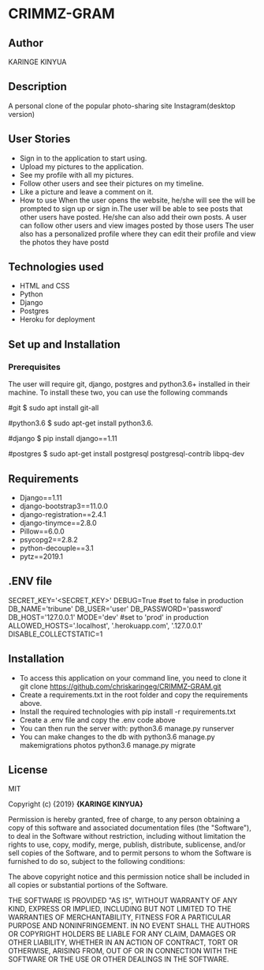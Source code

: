 # CRIMMZ-GRAM

## Author

KARINGE KINYUA

## Description
A personal clone of the popular photo-sharing site Instagram(desktop version)

## User Stories 
- Sign in to the application to start using.
- Upload my pictures to the application.
- See my profile with all my pictures.
- Follow other users and see their pictures on my timeline.
- Like a picture and leave a comment on it.
- How to use 
When the user opens the website, he/she will see the will be prompted to sign up or sign in.The user will be able to see posts that other users have posted. He/she can also add their own posts. A user can follow other users and view images posted by those users The user also has a personalized profile where they can edit their profile and view the photos they have postd

## Technologies used 
- HTML and CSS
- Python
- Django
- Postgres
- Heroku for deployment

## Set up and Installation

###  Prerequisites
The user will require git, django, postgres and python3.6+ installed in their machine. To install these two, you can use the following commands

#git
$ sudo apt install git-all

#python3.6
$ sudo apt-get install python3.6.

#django
$ pip install django==1.11

#postgres
$ sudo apt-get install postgresql postgresql-contrib libpq-dev

## Requirements

- Django==1.11
- django-bootstrap3==11.0.0
- django-registration==2.4.1
- django-tinymce==2.8.0
- Pillow==6.0.0
- psycopg2==2.8.2
- python-decouple==3.1
- pytz==2019.1


## .ENV file
SECRET_KEY='<SECRET_KEY>'
DEBUG=True #set to false in production
DB_NAME='tribune'
DB_USER='user'
DB_PASSWORD='password'
DB_HOST='127.0.0.1'
MODE='dev' #set to 'prod' in production
ALLOWED_HOSTS='.localhost', '.herokuapp.com', '.127.0.0.1'
DISABLE_COLLECTSTATIC=1

## Installation
- To access this application on your command line, you need to clone it git clone https://github.com/chriskaringeg/CRIMMZ-GRAM.git
- Create a requirements.txt in the root folder and copy the requirements above.
- Install the required technologies with pip install -r requirements.txt
- Create a .env file and copy the .env code above
- You can then run the server with: python3.6 manage.py runserver
- You can make changes to the db with python3.6 manage.py makemigrations photos python3.6 manage.py migrate

## License

MIT

Copyright (c) {2019} **{KARINGE KINYUA}**

Permission is hereby granted, free of charge, to any person obtaining a copy of this software and associated documentation files (the "Software"), to deal in the Software without restriction, including without limitation the rights to use, copy, modify, merge, publish, distribute, sublicense, and/or sell copies of the Software, and to permit persons to whom the Software is furnished to do so, subject to the following conditions:

The above copyright notice and this permission notice shall be included in all copies or substantial portions of the Software.

THE SOFTWARE IS PROVIDED "AS IS", WITHOUT WARRANTY OF ANY KIND, EXPRESS OR IMPLIED, INCLUDING BUT NOT LIMITED TO THE WARRANTIES OF MERCHANTABILITY, FITNESS FOR A PARTICULAR PURPOSE AND NONINFRINGEMENT. IN NO EVENT SHALL THE AUTHORS OR COPYRIGHT HOLDERS BE LIABLE FOR ANY CLAIM, DAMAGES OR OTHER LIABILITY, WHETHER IN AN ACTION OF CONTRACT, TORT OR OTHERWISE, ARISING FROM, OUT OF OR IN CONNECTION WITH THE SOFTWARE OR THE USE OR OTHER DEALINGS IN THE SOFTWARE.



